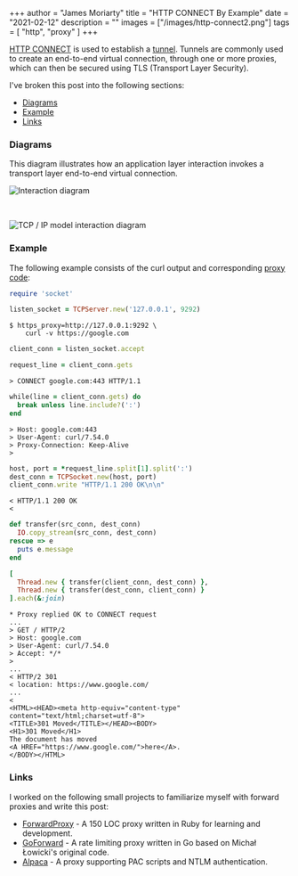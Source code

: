 +++
author = "James Moriarty"
title = "HTTP CONNECT By Example"
date = "2021-02-12"
description = ""
images = ["/images/http-connect2.png"]
tags = [
  "http",
  "proxy"
]
+++

[HTTP CONNECT](https://tools.ietf.org/html/rfc7231#section-4.3.6) is used to establish a [tunnel](https://en.wikipedia.org/wiki/HTTP_tunnel). Tunnels are commonly used to create an end-to-end virtual connection, through one or more proxies, which can then be secured using TLS (Transport Layer Security).

I've broken this post into the following sections:

- [Diagrams](#diagrams)
- [Example](#example)
- [Links](#links)

### Diagrams

This diagram illustrates how an application layer interaction invokes a transport layer end-to-end virtual connection.

![Interaction diagram](/images/http-connect2.drawio.svg)

<br />

![TCP / IP model interaction diagram](/images/http-connect.drawio.svg)

### Example

The following example consists of the curl output and corresponding [proxy code](https://gist.github.com/jamesmoriarty/a6100395d2efb17dcd06173300f988bb):

```ruby
require 'socket'

listen_socket = TCPServer.new('127.0.0.1', 9292)
```

```
$ https_proxy=http://127.0.0.1:9292 \
    curl -v https://google.com
```

```ruby
client_conn = listen_socket.accept

request_line = client_conn.gets
```

```
> CONNECT google.com:443 HTTP/1.1
```

```ruby
while(line = client_conn.gets) do
  break unless line.include?(':')
end
```

```
> Host: google.com:443
> User-Agent: curl/7.54.0
> Proxy-Connection: Keep-Alive
>
```

```ruby
host, port = *request_line.split[1].split(':')
dest_conn = TCPSocket.new(host, port)
client_conn.write "HTTP/1.1 200 OK\n\n"
```

```
< HTTP/1.1 200 OK
<
```

```ruby
def transfer(src_conn, dest_conn)
  IO.copy_stream(src_conn, dest_conn)
rescue => e
  puts e.message
end

[
  Thread.new { transfer(client_conn, dest_conn) },
  Thread.new { transfer(dest_conn, client_conn) }
].each(&:join)
```

```
* Proxy replied OK to CONNECT request
...
> GET / HTTP/2
> Host: google.com
> User-Agent: curl/7.54.0
> Accept: */*
>
...
< HTTP/2 301
< location: https://www.google.com/
...
<
<HTML><HEAD><meta http-equiv="content-type" content="text/html;charset=utf-8">
<TITLE>301 Moved</TITLE></HEAD><BODY>
<H1>301 Moved</H1>
The document has moved
<A HREF="https://www.google.com/">here</A>.
</BODY></HTML>
```

### Links

I worked on the following small projects to familiarize myself with forward proxies and write this post:

- [ForwardProxy](https://github.com/jamesmoriarty/forward-proxy) - A 150 LOC proxy written in Ruby for learning and development.
- [GoForward](https://github.com/jamesmoriarty/goforward) - A rate limiting proxy written in Go based on Michał Łowicki's original code.
- [Alpaca](https://github.com/samuong/alpaca) - A proxy supporting PAC scripts and NTLM authentication.

<style>
pre {
  margin-left: 0%;
}

.highlight pre {
  margin-left: 5%;
}
</style>
